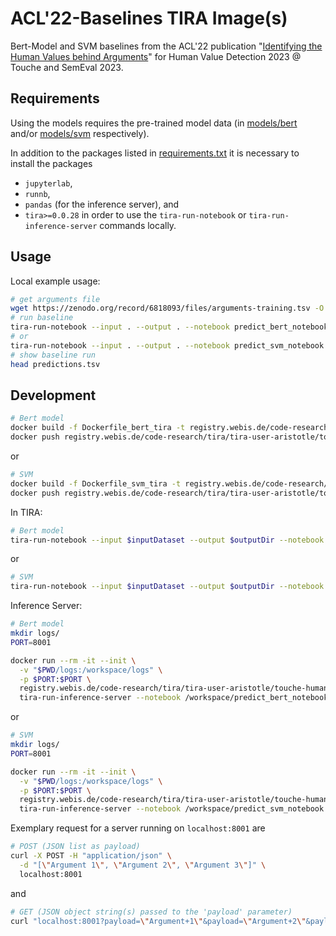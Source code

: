 # ACL'22-Baselines TIRA Image(s)
Bert-Model and SVM baselines from the ACL'22 publication "[Identifying the Human Values behind Arguments](https://webis.de/publications.html#kiesel_2022b)" for Human Value Detection 2023 @ Touche and SemEval 2023.

## Requirements

Using the models requires the pre-trained model data (in
[models/bert](models/bert)
and/or
[models/svm](models/svm)
respectively).

In addition to the packages listed in
[requirements.txt](requirements.txt)
it is necessary to install the packages
- `jupyterlab`,
- `runnb`,
- `pandas` (for the inference server), and
- `tira>=0.0.28`
in order to use the `tira-run-notebook` or `tira-run-inference-server` commands locally.

## Usage

Local example usage:
```bash
# get arguments file
wget https://zenodo.org/record/6818093/files/arguments-training.tsv -O arguments.tsv
# run baseline
tira-run-notebook --input . --output . --notebook predict_bert_notebook.ipynb
# or
tira-run-notebook --input . --output . --notebook predict_svm_notebook.ipynb
# show baseline run
head predictions.tsv
```

## Development
```bash
# Bert model
docker build -f Dockerfile_bert_tira -t registry.webis.de/code-research/tira/tira-user-aristotle/touche-human-value-detection-bert-tira:1.0.0 .
docker push registry.webis.de/code-research/tira/tira-user-aristotle/touche-human-value-detection-bert-tira:1.0.0
```
or
```bash
# SVM
docker build -f Dockerfile_svm_tira -t registry.webis.de/code-research/tira/tira-user-aristotle/touche-human-value-detection-svm-tira:1.0.0 .
docker push registry.webis.de/code-research/tira/tira-user-aristotle/touche-human-value-detection-svm-tira:1.0.0
```

In TIRA:
```bash
# Bert model
tira-run-notebook --input $inputDataset --output $outputDir --notebook /workspace/predict_bert_notebook.ipynb
```
or
```bash
# SVM
tira-run-notebook --input $inputDataset --output $outputDir --notebook /workspace/predict_svm_notebook.ipynb
```

Inference Server:
```bash
# Bert model
mkdir logs/
PORT=8001

docker run --rm -it --init \
  -v "$PWD/logs:/workspace/logs" \
  -p $PORT:$PORT \
  registry.webis.de/code-research/tira/tira-user-aristotle/touche-human-value-detection-bert-tira:1.0.0 \
  tira-run-inference-server --notebook /workspace/predict_bert_notebook.ipynb --port $PORT
```
or
```bash
# SVM
mkdir logs/
PORT=8001

docker run --rm -it --init \
  -v "$PWD/logs:/workspace/logs" \
  -p $PORT:$PORT \
  registry.webis.de/code-research/tira/tira-user-aristotle/touche-human-value-detection-svm-tira:1.0.0 \
  tira-run-inference-server --notebook /workspace/predict_svm_notebook.ipynb --port $PORT
```

Exemplary request for a server running on `localhost:8001` are
```bash
# POST (JSON list as payload)
curl -X POST -H "application/json" \
  -d "[\"Argument 1\", \"Argument 2\", \"Argument 3\"]" \
  localhost:8001
```
and
```bash
# GET (JSON object string(s) passed to the 'payload' parameter)
curl "localhost:8001?payload=\"Argument+1\"&payload=\"Argument+2\"&payload=\"Argument+3\""
```
